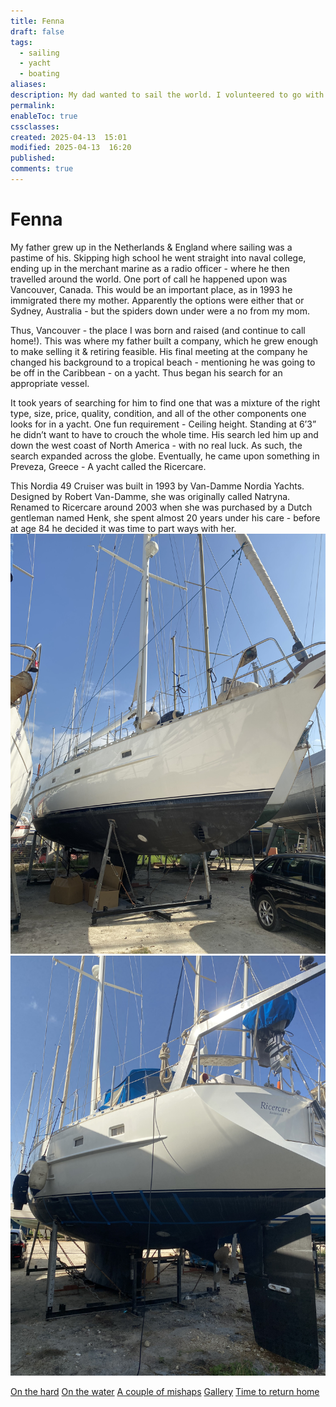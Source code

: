 ```yaml
---
title: Fenna
draft: false
tags:
  - sailing
  - yacht
  - boating
aliases: 
description: My dad wanted to sail the world. I volunteered to go with him. Stories and blurbs about the experience that has followed.
permalink: 
enableToc: true
cssclasses: 
created: 2025-04-13  15:01
modified: 2025-04-13  16:20
published: 
comments: true
---
```

# Fenna

My father grew up in the Netherlands & England where sailing was a pastime of his. Skipping high school he went straight into naval college, ending up in the merchant marine as a radio officer - where he then travelled around the world.  One port of call he happened upon was Vancouver, Canada. This would be an important place, as in 1993 he immigrated there my mother. Apparently the options were either that or Sydney, Australia - but the spiders down under were a no from my mom.

Thus, Vancouver - the place I was born and raised (and continue to call home!). This was where my father built a company, which he grew enough to make selling it & retiring feasible. His final meeting at the company he changed his background to a tropical beach - mentioning he was going to be off in the Caribbean - on a yacht. Thus began his search for an appropriate vessel.

It took years of searching for him to find one that was a mixture of the right type, size, price, quality, condition, and all of the other components one looks for in a yacht.  One fun requirement - Ceiling height. Standing at 6’3” he didn’t want to have to crouch the whole time. His search led him up and down the west coast of North America - with no real luck. As such, the search expanded across the globe. Eventually, he came upon something in Preveza, Greece - A yacht called the Ricercare.

This Nordia 49 Cruiser was built in 1993 by Van-Damme Nordia Yachts. Designed by Robert Van-Damme, she was originally called Natryna. Renamed to Ricercare around 2003 when she was purchased by a Dutch gentleman named Henk, she spent almost 20 years under his care - before at age 84 he decided it was time to part ways with her. 
![](attachments/ricercare_bow.jpg)
![](attachments/ricercare_stern.jpg)


[On the hard](On%20the%20hard.md)
[On the water](On%20the%20water.md)
[A couple of mishaps](A%20couple%20of%20mishaps.md)
[Gallery](Gallery.md)
[Time to return home](Time%20to%20return%20home.md)
